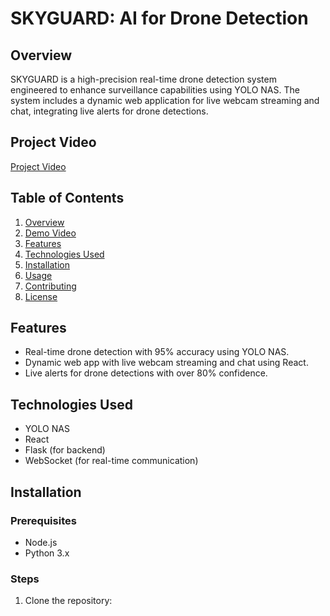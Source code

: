 # SKYGUARD: AI for Drone Detection

## Overview
SKYGUARD is a high-precision real-time drone detection system engineered to enhance surveillance capabilities using YOLO NAS. The system includes a dynamic web application for live webcam streaming and chat, integrating live alerts for drone detections.

## Project Video
[Project Video](https://github.com/AvikshitChanda/SkyGuardBackend/issues/2#issue-2393624319)

## Table of Contents
1. [Overview](#overview)
2. [Demo Video](#demo-video)
3. [Features](#features)
4. [Technologies Used](#technologies-used)
5. [Installation](#installation)
6. [Usage](#usage)
7. [Contributing](#contributing)
8. [License](#license)

## Features
- Real-time drone detection with 95% accuracy using YOLO NAS.
- Dynamic web app with live webcam streaming and chat using React.
- Live alerts for drone detections with over 80% confidence.

## Technologies Used
- YOLO NAS
- React
- Flask (for backend)
- WebSocket (for real-time communication)

## Installation
### Prerequisites
- Node.js
- Python 3.x

### Steps
1. Clone the repository:
